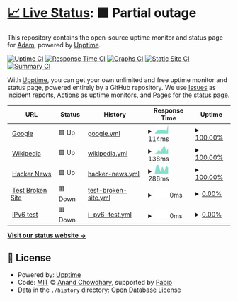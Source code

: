 # [📈 Live Status](https://adam4056.github.io/upptime): <!--live status--> **🟧 Partial outage**

This repository contains the open-source uptime monitor and status page for [Adam](https://tredfy.cz), powered by [Upptime](https://github.com/upptime/upptime).

[![Uptime CI](https://github.com/adam4056/upptime/workflows/Uptime%20CI/badge.svg)](https://github.com/adam4056/upptime/actions?query=workflow%3A%22Uptime+CI%22)
[![Response Time CI](https://github.com/adam4056/upptime/workflows/Response%20Time%20CI/badge.svg)](https://github.com/adam4056/upptime/actions?query=workflow%3A%22Response+Time+CI%22)
[![Graphs CI](https://github.com/adam4056/upptime/workflows/Graphs%20CI/badge.svg)](https://github.com/adam4056/upptime/actions?query=workflow%3A%22Graphs+CI%22)
[![Static Site CI](https://github.com/adam4056/upptime/workflows/Static%20Site%20CI/badge.svg)](https://github.com/adam4056/upptime/actions?query=workflow%3A%22Static+Site+CI%22)
[![Summary CI](https://github.com/adam4056/upptime/workflows/Summary%20CI/badge.svg)](https://github.com/adam4056/upptime/actions?query=workflow%3A%22Summary+CI%22)

With [Upptime](https://upptime.js.org), you can get your own unlimited and free uptime monitor and status page, powered entirely by a GitHub repository. We use [Issues](https://github.com/adam4056/upptime/issues) as incident reports, [Actions](https://github.com/adam4056/upptime/actions) as uptime monitors, and [Pages](https://adam4056.github.io/upptime) for the status page.

<!--start: status pages-->
<!-- This summary is generated by Upptime (https://github.com/upptime/upptime) -->
<!-- Do not edit this manually, your changes will be overwritten -->
<!-- prettier-ignore -->
| URL | Status | History | Response Time | Uptime |
| --- | ------ | ------- | ------------- | ------ |
| <img alt="" src="https://icons.duckduckgo.com/ip3/www.google.com.ico" height="13"> [Google](https://www.google.com) | 🟩 Up | [google.yml](https://github.com/adam4056/upptime/commits/HEAD/history/google.yml) | <details><summary><img alt="Response time graph" src="./graphs/google/response-time-week.png" height="20"> 114ms</summary><br><a href="https://adam4056.github.io/upptime/history/google"><img alt="Response time 110" src="https://img.shields.io/endpoint?url=https%3A%2F%2Fraw.githubusercontent.com%2Fadam4056%2Fupptime%2FHEAD%2Fapi%2Fgoogle%2Fresponse-time.json"></a><br><a href="https://adam4056.github.io/upptime/history/google"><img alt="24-hour response time 76" src="https://img.shields.io/endpoint?url=https%3A%2F%2Fraw.githubusercontent.com%2Fadam4056%2Fupptime%2FHEAD%2Fapi%2Fgoogle%2Fresponse-time-day.json"></a><br><a href="https://adam4056.github.io/upptime/history/google"><img alt="7-day response time 114" src="https://img.shields.io/endpoint?url=https%3A%2F%2Fraw.githubusercontent.com%2Fadam4056%2Fupptime%2FHEAD%2Fapi%2Fgoogle%2Fresponse-time-week.json"></a><br><a href="https://adam4056.github.io/upptime/history/google"><img alt="30-day response time 133" src="https://img.shields.io/endpoint?url=https%3A%2F%2Fraw.githubusercontent.com%2Fadam4056%2Fupptime%2FHEAD%2Fapi%2Fgoogle%2Fresponse-time-month.json"></a><br><a href="https://adam4056.github.io/upptime/history/google"><img alt="1-year response time 110" src="https://img.shields.io/endpoint?url=https%3A%2F%2Fraw.githubusercontent.com%2Fadam4056%2Fupptime%2FHEAD%2Fapi%2Fgoogle%2Fresponse-time-year.json"></a></details> | <details><summary><a href="https://adam4056.github.io/upptime/history/google">100.00%</a></summary><a href="https://adam4056.github.io/upptime/history/google"><img alt="All-time uptime 100.00%" src="https://img.shields.io/endpoint?url=https%3A%2F%2Fraw.githubusercontent.com%2Fadam4056%2Fupptime%2FHEAD%2Fapi%2Fgoogle%2Fuptime.json"></a><br><a href="https://adam4056.github.io/upptime/history/google"><img alt="24-hour uptime 100.00%" src="https://img.shields.io/endpoint?url=https%3A%2F%2Fraw.githubusercontent.com%2Fadam4056%2Fupptime%2FHEAD%2Fapi%2Fgoogle%2Fuptime-day.json"></a><br><a href="https://adam4056.github.io/upptime/history/google"><img alt="7-day uptime 100.00%" src="https://img.shields.io/endpoint?url=https%3A%2F%2Fraw.githubusercontent.com%2Fadam4056%2Fupptime%2FHEAD%2Fapi%2Fgoogle%2Fuptime-week.json"></a><br><a href="https://adam4056.github.io/upptime/history/google"><img alt="30-day uptime 99.94%" src="https://img.shields.io/endpoint?url=https%3A%2F%2Fraw.githubusercontent.com%2Fadam4056%2Fupptime%2FHEAD%2Fapi%2Fgoogle%2Fuptime-month.json"></a><br><a href="https://adam4056.github.io/upptime/history/google"><img alt="1-year uptime 99.99%" src="https://img.shields.io/endpoint?url=https%3A%2F%2Fraw.githubusercontent.com%2Fadam4056%2Fupptime%2FHEAD%2Fapi%2Fgoogle%2Fuptime-year.json"></a></details>
| <img alt="" src="https://icons.duckduckgo.com/ip3/en.wikipedia.org.ico" height="13"> [Wikipedia](https://en.wikipedia.org) | 🟩 Up | [wikipedia.yml](https://github.com/adam4056/upptime/commits/HEAD/history/wikipedia.yml) | <details><summary><img alt="Response time graph" src="./graphs/wikipedia/response-time-week.png" height="20"> 138ms</summary><br><a href="https://adam4056.github.io/upptime/history/wikipedia"><img alt="Response time 214" src="https://img.shields.io/endpoint?url=https%3A%2F%2Fraw.githubusercontent.com%2Fadam4056%2Fupptime%2FHEAD%2Fapi%2Fwikipedia%2Fresponse-time.json"></a><br><a href="https://adam4056.github.io/upptime/history/wikipedia"><img alt="24-hour response time 80" src="https://img.shields.io/endpoint?url=https%3A%2F%2Fraw.githubusercontent.com%2Fadam4056%2Fupptime%2FHEAD%2Fapi%2Fwikipedia%2Fresponse-time-day.json"></a><br><a href="https://adam4056.github.io/upptime/history/wikipedia"><img alt="7-day response time 138" src="https://img.shields.io/endpoint?url=https%3A%2F%2Fraw.githubusercontent.com%2Fadam4056%2Fupptime%2FHEAD%2Fapi%2Fwikipedia%2Fresponse-time-week.json"></a><br><a href="https://adam4056.github.io/upptime/history/wikipedia"><img alt="30-day response time 160" src="https://img.shields.io/endpoint?url=https%3A%2F%2Fraw.githubusercontent.com%2Fadam4056%2Fupptime%2FHEAD%2Fapi%2Fwikipedia%2Fresponse-time-month.json"></a><br><a href="https://adam4056.github.io/upptime/history/wikipedia"><img alt="1-year response time 214" src="https://img.shields.io/endpoint?url=https%3A%2F%2Fraw.githubusercontent.com%2Fadam4056%2Fupptime%2FHEAD%2Fapi%2Fwikipedia%2Fresponse-time-year.json"></a></details> | <details><summary><a href="https://adam4056.github.io/upptime/history/wikipedia">100.00%</a></summary><a href="https://adam4056.github.io/upptime/history/wikipedia"><img alt="All-time uptime 100.00%" src="https://img.shields.io/endpoint?url=https%3A%2F%2Fraw.githubusercontent.com%2Fadam4056%2Fupptime%2FHEAD%2Fapi%2Fwikipedia%2Fuptime.json"></a><br><a href="https://adam4056.github.io/upptime/history/wikipedia"><img alt="24-hour uptime 100.00%" src="https://img.shields.io/endpoint?url=https%3A%2F%2Fraw.githubusercontent.com%2Fadam4056%2Fupptime%2FHEAD%2Fapi%2Fwikipedia%2Fuptime-day.json"></a><br><a href="https://adam4056.github.io/upptime/history/wikipedia"><img alt="7-day uptime 100.00%" src="https://img.shields.io/endpoint?url=https%3A%2F%2Fraw.githubusercontent.com%2Fadam4056%2Fupptime%2FHEAD%2Fapi%2Fwikipedia%2Fuptime-week.json"></a><br><a href="https://adam4056.github.io/upptime/history/wikipedia"><img alt="30-day uptime 100.00%" src="https://img.shields.io/endpoint?url=https%3A%2F%2Fraw.githubusercontent.com%2Fadam4056%2Fupptime%2FHEAD%2Fapi%2Fwikipedia%2Fuptime-month.json"></a><br><a href="https://adam4056.github.io/upptime/history/wikipedia"><img alt="1-year uptime 100.00%" src="https://img.shields.io/endpoint?url=https%3A%2F%2Fraw.githubusercontent.com%2Fadam4056%2Fupptime%2FHEAD%2Fapi%2Fwikipedia%2Fuptime-year.json"></a></details>
| <img alt="" src="https://icons.duckduckgo.com/ip3/news.ycombinator.com.ico" height="13"> [Hacker News](https://news.ycombinator.com) | 🟩 Up | [hacker-news.yml](https://github.com/adam4056/upptime/commits/HEAD/history/hacker-news.yml) | <details><summary><img alt="Response time graph" src="./graphs/hacker-news/response-time-week.png" height="20"> 286ms</summary><br><a href="https://adam4056.github.io/upptime/history/hacker-news"><img alt="Response time 324" src="https://img.shields.io/endpoint?url=https%3A%2F%2Fraw.githubusercontent.com%2Fadam4056%2Fupptime%2FHEAD%2Fapi%2Fhacker-news%2Fresponse-time.json"></a><br><a href="https://adam4056.github.io/upptime/history/hacker-news"><img alt="24-hour response time 369" src="https://img.shields.io/endpoint?url=https%3A%2F%2Fraw.githubusercontent.com%2Fadam4056%2Fupptime%2FHEAD%2Fapi%2Fhacker-news%2Fresponse-time-day.json"></a><br><a href="https://adam4056.github.io/upptime/history/hacker-news"><img alt="7-day response time 286" src="https://img.shields.io/endpoint?url=https%3A%2F%2Fraw.githubusercontent.com%2Fadam4056%2Fupptime%2FHEAD%2Fapi%2Fhacker-news%2Fresponse-time-week.json"></a><br><a href="https://adam4056.github.io/upptime/history/hacker-news"><img alt="30-day response time 325" src="https://img.shields.io/endpoint?url=https%3A%2F%2Fraw.githubusercontent.com%2Fadam4056%2Fupptime%2FHEAD%2Fapi%2Fhacker-news%2Fresponse-time-month.json"></a><br><a href="https://adam4056.github.io/upptime/history/hacker-news"><img alt="1-year response time 324" src="https://img.shields.io/endpoint?url=https%3A%2F%2Fraw.githubusercontent.com%2Fadam4056%2Fupptime%2FHEAD%2Fapi%2Fhacker-news%2Fresponse-time-year.json"></a></details> | <details><summary><a href="https://adam4056.github.io/upptime/history/hacker-news">100.00%</a></summary><a href="https://adam4056.github.io/upptime/history/hacker-news"><img alt="All-time uptime 99.99%" src="https://img.shields.io/endpoint?url=https%3A%2F%2Fraw.githubusercontent.com%2Fadam4056%2Fupptime%2FHEAD%2Fapi%2Fhacker-news%2Fuptime.json"></a><br><a href="https://adam4056.github.io/upptime/history/hacker-news"><img alt="24-hour uptime 100.00%" src="https://img.shields.io/endpoint?url=https%3A%2F%2Fraw.githubusercontent.com%2Fadam4056%2Fupptime%2FHEAD%2Fapi%2Fhacker-news%2Fuptime-day.json"></a><br><a href="https://adam4056.github.io/upptime/history/hacker-news"><img alt="7-day uptime 100.00%" src="https://img.shields.io/endpoint?url=https%3A%2F%2Fraw.githubusercontent.com%2Fadam4056%2Fupptime%2FHEAD%2Fapi%2Fhacker-news%2Fuptime-week.json"></a><br><a href="https://adam4056.github.io/upptime/history/hacker-news"><img alt="30-day uptime 100.00%" src="https://img.shields.io/endpoint?url=https%3A%2F%2Fraw.githubusercontent.com%2Fadam4056%2Fupptime%2FHEAD%2Fapi%2Fhacker-news%2Fuptime-month.json"></a><br><a href="https://adam4056.github.io/upptime/history/hacker-news"><img alt="1-year uptime 99.99%" src="https://img.shields.io/endpoint?url=https%3A%2F%2Fraw.githubusercontent.com%2Fadam4056%2Fupptime%2FHEAD%2Fapi%2Fhacker-news%2Fuptime-year.json"></a></details>
| <img alt="" src="https://icons.duckduckgo.com/ip3/thissitedoesnotexist.koj.co.ico" height="13"> [Test Broken Site](https://thissitedoesnotexist.koj.co) | 🟥 Down | [test-broken-site.yml](https://github.com/adam4056/upptime/commits/HEAD/history/test-broken-site.yml) | <details><summary><img alt="Response time graph" src="./graphs/test-broken-site/response-time-week.png" height="20"> 0ms</summary><br><a href="https://adam4056.github.io/upptime/history/test-broken-site"><img alt="Response time 0" src="https://img.shields.io/endpoint?url=https%3A%2F%2Fraw.githubusercontent.com%2Fadam4056%2Fupptime%2FHEAD%2Fapi%2Ftest-broken-site%2Fresponse-time.json"></a><br><a href="https://adam4056.github.io/upptime/history/test-broken-site"><img alt="24-hour response time 0" src="https://img.shields.io/endpoint?url=https%3A%2F%2Fraw.githubusercontent.com%2Fadam4056%2Fupptime%2FHEAD%2Fapi%2Ftest-broken-site%2Fresponse-time-day.json"></a><br><a href="https://adam4056.github.io/upptime/history/test-broken-site"><img alt="7-day response time 0" src="https://img.shields.io/endpoint?url=https%3A%2F%2Fraw.githubusercontent.com%2Fadam4056%2Fupptime%2FHEAD%2Fapi%2Ftest-broken-site%2Fresponse-time-week.json"></a><br><a href="https://adam4056.github.io/upptime/history/test-broken-site"><img alt="30-day response time 0" src="https://img.shields.io/endpoint?url=https%3A%2F%2Fraw.githubusercontent.com%2Fadam4056%2Fupptime%2FHEAD%2Fapi%2Ftest-broken-site%2Fresponse-time-month.json"></a><br><a href="https://adam4056.github.io/upptime/history/test-broken-site"><img alt="1-year response time 0" src="https://img.shields.io/endpoint?url=https%3A%2F%2Fraw.githubusercontent.com%2Fadam4056%2Fupptime%2FHEAD%2Fapi%2Ftest-broken-site%2Fresponse-time-year.json"></a></details> | <details><summary><a href="https://adam4056.github.io/upptime/history/test-broken-site">0.00%</a></summary><a href="https://adam4056.github.io/upptime/history/test-broken-site"><img alt="All-time uptime 0.00%" src="https://img.shields.io/endpoint?url=https%3A%2F%2Fraw.githubusercontent.com%2Fadam4056%2Fupptime%2FHEAD%2Fapi%2Ftest-broken-site%2Fuptime.json"></a><br><a href="https://adam4056.github.io/upptime/history/test-broken-site"><img alt="24-hour uptime 0.00%" src="https://img.shields.io/endpoint?url=https%3A%2F%2Fraw.githubusercontent.com%2Fadam4056%2Fupptime%2FHEAD%2Fapi%2Ftest-broken-site%2Fuptime-day.json"></a><br><a href="https://adam4056.github.io/upptime/history/test-broken-site"><img alt="7-day uptime 0.00%" src="https://img.shields.io/endpoint?url=https%3A%2F%2Fraw.githubusercontent.com%2Fadam4056%2Fupptime%2FHEAD%2Fapi%2Ftest-broken-site%2Fuptime-week.json"></a><br><a href="https://adam4056.github.io/upptime/history/test-broken-site"><img alt="30-day uptime 0.00%" src="https://img.shields.io/endpoint?url=https%3A%2F%2Fraw.githubusercontent.com%2Fadam4056%2Fupptime%2FHEAD%2Fapi%2Ftest-broken-site%2Fuptime-month.json"></a><br><a href="https://adam4056.github.io/upptime/history/test-broken-site"><img alt="1-year uptime 0.00%" src="https://img.shields.io/endpoint?url=https%3A%2F%2Fraw.githubusercontent.com%2Fadam4056%2Fupptime%2FHEAD%2Fapi%2Ftest-broken-site%2Fuptime-year.json"></a></details>
| <img alt="" src="https://icons.duckduckgo.com/ip3/null.ico" height="13"> [IPv6 test](forwardemail.net) | 🟥 Down | [i-pv6-test.yml](https://github.com/adam4056/upptime/commits/HEAD/history/i-pv6-test.yml) | <details><summary><img alt="Response time graph" src="./graphs/i-pv6-test/response-time-week.png" height="20"> 0ms</summary><br><a href="https://adam4056.github.io/upptime/history/i-pv6-test"><img alt="Response time 0" src="https://img.shields.io/endpoint?url=https%3A%2F%2Fraw.githubusercontent.com%2Fadam4056%2Fupptime%2FHEAD%2Fapi%2Fi-pv6-test%2Fresponse-time.json"></a><br><a href="https://adam4056.github.io/upptime/history/i-pv6-test"><img alt="24-hour response time 0" src="https://img.shields.io/endpoint?url=https%3A%2F%2Fraw.githubusercontent.com%2Fadam4056%2Fupptime%2FHEAD%2Fapi%2Fi-pv6-test%2Fresponse-time-day.json"></a><br><a href="https://adam4056.github.io/upptime/history/i-pv6-test"><img alt="7-day response time 0" src="https://img.shields.io/endpoint?url=https%3A%2F%2Fraw.githubusercontent.com%2Fadam4056%2Fupptime%2FHEAD%2Fapi%2Fi-pv6-test%2Fresponse-time-week.json"></a><br><a href="https://adam4056.github.io/upptime/history/i-pv6-test"><img alt="30-day response time 0" src="https://img.shields.io/endpoint?url=https%3A%2F%2Fraw.githubusercontent.com%2Fadam4056%2Fupptime%2FHEAD%2Fapi%2Fi-pv6-test%2Fresponse-time-month.json"></a><br><a href="https://adam4056.github.io/upptime/history/i-pv6-test"><img alt="1-year response time 0" src="https://img.shields.io/endpoint?url=https%3A%2F%2Fraw.githubusercontent.com%2Fadam4056%2Fupptime%2FHEAD%2Fapi%2Fi-pv6-test%2Fresponse-time-year.json"></a></details> | <details><summary><a href="https://adam4056.github.io/upptime/history/i-pv6-test">0.00%</a></summary><a href="https://adam4056.github.io/upptime/history/i-pv6-test"><img alt="All-time uptime 0.00%" src="https://img.shields.io/endpoint?url=https%3A%2F%2Fraw.githubusercontent.com%2Fadam4056%2Fupptime%2FHEAD%2Fapi%2Fi-pv6-test%2Fuptime.json"></a><br><a href="https://adam4056.github.io/upptime/history/i-pv6-test"><img alt="24-hour uptime 0.00%" src="https://img.shields.io/endpoint?url=https%3A%2F%2Fraw.githubusercontent.com%2Fadam4056%2Fupptime%2FHEAD%2Fapi%2Fi-pv6-test%2Fuptime-day.json"></a><br><a href="https://adam4056.github.io/upptime/history/i-pv6-test"><img alt="7-day uptime 0.00%" src="https://img.shields.io/endpoint?url=https%3A%2F%2Fraw.githubusercontent.com%2Fadam4056%2Fupptime%2FHEAD%2Fapi%2Fi-pv6-test%2Fuptime-week.json"></a><br><a href="https://adam4056.github.io/upptime/history/i-pv6-test"><img alt="30-day uptime 0.00%" src="https://img.shields.io/endpoint?url=https%3A%2F%2Fraw.githubusercontent.com%2Fadam4056%2Fupptime%2FHEAD%2Fapi%2Fi-pv6-test%2Fuptime-month.json"></a><br><a href="https://adam4056.github.io/upptime/history/i-pv6-test"><img alt="1-year uptime 0.00%" src="https://img.shields.io/endpoint?url=https%3A%2F%2Fraw.githubusercontent.com%2Fadam4056%2Fupptime%2FHEAD%2Fapi%2Fi-pv6-test%2Fuptime-year.json"></a></details>

<!--end: status pages-->

[**Visit our status website →**](https://adam4056.github.io/upptime)

## 📄 License

- Powered by: [Upptime](https://github.com/upptime/upptime)
- Code: [MIT](./LICENSE) © [Anand Chowdhary](https://anandchowdhary.com), supported by [Pabio](https://pabio.com)
- Data in the `./history` directory: [Open Database License](https://opendatacommons.org/licenses/odbl/1-0/)
